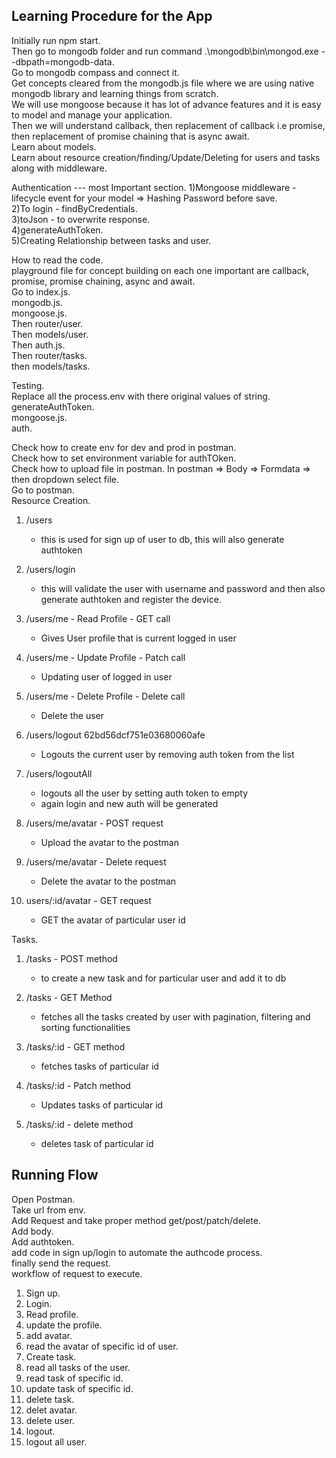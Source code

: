 ## Learning Procedure for the App
Initially run npm start. <br>
Then go to mongodb folder and run command .\mongodb\bin\mongod.exe --dbpath=mongodb-data. <br>
Go to mongodb compass and connect it. <br>
Get concepts cleared from the mongodb.js file where we are using native mongodb library and learning things from scratch. <br>
We will use mongoose because it has lot of advance features and it is easy to model and manage your application. <br>
Then we will understand callback, then replacement of callback i.e promise, then replacement of promise chaining that is async await. <br>
Learn about models. <br>
Learn about resource creation/finding/Update/Deleting for users and tasks along with middleware. <br>

Authentication --- most Important section.
1)Mongoose middleware - lifecycle event for your model
=> Hashing Password before save. <br>
2)To login - findByCredentials. <br>
3)toJson - to overwrite response. <br>
4)generateAuthToken. <br>
5)Creating Relationship between tasks and user. <br>


How to read the code. <br>
playground file for concept building on each one important are callback, promise, promise chaining, async and await. <br>
Go to index.js. <br>
mongodb.js. <br>
mongoose.js. <br>
Then router/user. <br> 
Then models/user. <br>
Then auth.js. <br>
Then router/tasks. <br>
then models/tasks. <br>



Testing. <br> 
Replace all the process.env with there original values of string. <br> 
generateAuthToken. <br>
mongoose.js. <br>
auth. <br>

Check how to create env for dev and prod in postman. <br>
Check how to set environment variable for authTOken. <br>
Check how to upload file in postman.
In postman => Body => Formdata => then dropdown select file.  <br>
Go to postman. <br>
Resource Creation. <br>
1) /users 
    - this is used for sign up of user to db, this will also generate authtoken

2) /users/login 
    - this will validate the user with username and password and then also generate authtoken and register the device.


3) /users/me - Read Profile - GET call
    - Gives User profile that is current logged in user


4) /users/me - Update Profile - Patch call
    - Updating user of logged in user

5) /users/me - Delete Profile - Delete call
    - Delete the user

6) /users/logout 62bd56dcf751e03680060afe
    - Logouts the current user by removing auth token from the list

7) /users/logoutAll
    - logouts all the user by setting auth token to empty
    - again login and new auth will be generated


8) /users/me/avatar - POST request
    - Upload the avatar to the postman

9) /users/me/avatar - Delete request
    - Delete the avatar to the postman

10) users/:id/avatar - GET request
    - GET the avatar of particular user id

Tasks. <br>
1) /tasks - POST method
    - to create a new task and for particular user and add it to db

2) /tasks - GET Method
    - fetches all the tasks created by user with pagination, filtering and sorting functionalities

3) /tasks/:id - GET method
    - fetches tasks of particular id

4) /tasks/:id - Patch method
    - Updates tasks of particular id

5) /tasks/:id - delete method
    - deletes task of particular id


## Running Flow
Open Postman. <br>
Take url from env. <br>
Add Request and take proper method get/post/patch/delete. <br>
Add body. <br>
Add authtoken. <br> 
add code in sign up/login to automate the authcode process. <br>
finally send the request. <br>
workflow of request to execute. <br>
1. Sign up. <br>
2. Login. <br>
3. Read profile. <br>
4. update the profile. <br>
5. add avatar. <br>
6. read the avatar of specific id of user. <br>
7. Create task. <br>
8. read all tasks of the user. <br>
9. read task of specific id. <br>
10. update task of specific id. <br>
11. delete task. <br>
12. delet avatar. <br>
13. delete user. <br>
14. logout. <br>
15. logout all user. <br>